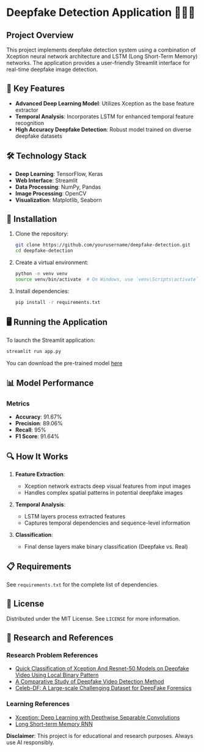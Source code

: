 # Deepfake Detection Application 🕵️‍♀️🤖

## Project Overview

This project implements deepfake detection system using a combination of Xception neural network architecture and LSTM (Long Short-Term Memory) networks. The application provides a user-friendly Streamlit interface for real-time deepfake image detection.

## 🌟 Key Features

- **Advanced Deep Learning Model**: Utilizes Xception as the base feature extractor
- **Temporal Analysis**: Incorporates LSTM for enhanced temporal feature recognition
- **High Accuracy Deepfake Detection**: Robust model trained on diverse deepfake datasets

## 🛠 Technology Stack

- **Deep Learning**: TensorFlow, Keras
- **Web Interface**: Streamlit
- **Data Processing**: NumPy, Pandas
- **Image Processing**: OpenCV
- **Visualization**: Matplotlib, Seaborn

## 🚀 Installation

1. Clone the repository:
   ```bash
   git clone https://github.com/yourusername/deepfake-detection.git
   cd deepfake-detection
   ```

2. Create a virtual environment:
   ```bash
   python -m venv venv
   source venv/bin/activate  # On Windows, use `venv\Scripts\activate`
   ```

3. Install dependencies:
   ```bash
   pip install -r requirements.txt
   ```

## 🖥 Running the Application

To launch the Streamlit application:

```bash
streamlit run app.py
```
You can download the pre-trained model [here](https://drive.google.com/file/d/1OdUT5LcZ-5znsWfihYRV8KDqiSY8NYRC/view?usp=drive_link)

## 📊 Model Performance

### Metrics
- **Accuracy**: 91.67%
- **Precision**: 89.06%
- **Recall**: 95%
- **F1 Score**: 91.64%

## 🔍 How It Works

1. **Feature Extraction**: 
   - Xception network extracts deep visual features from input images
   - Handles complex spatial patterns in potential deepfake images

2. **Temporal Analysis**:
   - LSTM layers process extracted features
   - Captures temporal dependencies and sequence-level information

3. **Classification**:
   - Final dense layers make binary classification (Deepfake vs. Real)

## 📋 Requirements

See `requirements.txt` for the complete list of dependencies.

## 🧾 License

Distributed under the MIT License. See `LICENSE` for more information.


## 🔬 Research and References
### Research Problem References
- [Quick Classification of Xception And Resnet-50 Models on Deepfake Video Using Local Binary Pattern](https://www.researchgate.net/publication/359585137_Quick_Classification_of_Xception_And_Resnet-50_Models_on_Deepfake_Video_Using_Local_Binary_Pattern)
- [A Comparative Study of Deepfake Video Detection Method](https://informatika.stei.itb.ac.id/~rinaldi.munir/Penelitian/Makalah-ICOIACT-2020.pdf)
- [Celeb-DF: A Large-scale Challenging Dataset for DeepFake Forensics](https://arxiv.org/abs/1909.12962)
### Learning References
- [Xception: Deep Learning with Depthwise Separable Convolutions](https://arxiv.org/abs/1610.02357)
- [Long Short-term Memory RNN](https://arxiv.org/abs/2105.06756)


**Disclaimer**: This project is for educational and research purposes. Always use AI responsibly.
